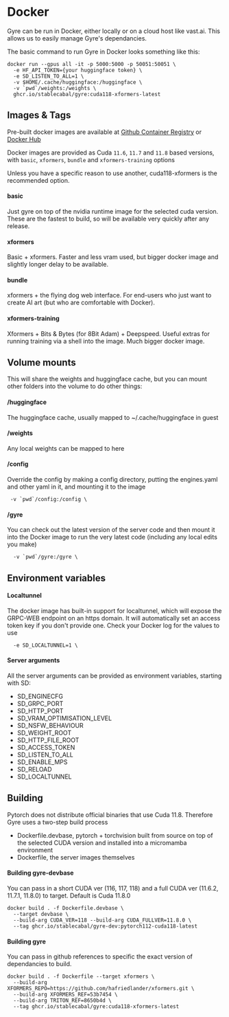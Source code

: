 # Docker

Gyre can be run in Docker, either locally or on a cloud host like vast.ai. This
allows us to easily manage Gyre's dependancies.

The basic command to run Gyre in Docker looks something like this:

```
docker run --gpus all -it -p 5000:5000 -p 50051:50051 \
  -e HF_API_TOKEN={your huggingface token} \
  -e SD_LISTEN_TO_ALL=1 \
  -v $HOME/.cache/huggingface:/huggingface \
  -v `pwd`/weights:/weights \
  ghcr.io/stablecabal/gyre:cuda118-xformers-latest
```

## Images & Tags

Pre-built docker images are available at [Github Container Registry](https://github.com/stablecabal/gyre/pkgs/container/gyre) or [Docker Hub](https://hub.docker.com/r/hafriedlander/gyre)

Docker images are provided as Cuda `11.6`, `11.7` and `11.8` based versions,
with `basic`, `xformers`, `bundle` and `xformers-training` options

Unless you have a specific reason to use another, cuda118-xformers is the recommended option.

#### basic

Just gyre on top of the nvidia runtime image for the selected cuda version. These are the fastest to build, so will be available very quickly after any release.

#### xformers

Basic + xformers. Faster and less vram used, but bigger docker image and slightly longer delay to be available.

#### bundle

xformers + the flying dog web interface. For end-users who just want to create AI art (but
who are comfortable with Docker).

#### xformers-training

Xformers + Bits & Bytes (for 8Bit Adam) + Deepspeed. Useful extras for running training via a shell into the image. Much bigger docker image.

## Volume mounts

This will share the weights and huggingface cache, but you can
mount other folders into the volume to do other things:

#### /huggingface

The huggingface cache, usually mapped to ~/.cache/huggingface in guest

#### /weights

Any local weights can be mapped to here

#### /config

Override the config by making a config directory,
putting the engines.yaml and other yaml in it, 
and mounting it to the image

  ```
   -v `pwd`/config:/config \
  ```

#### /gyre

You can check out the latest version of the server code and then
mount it into the Docker image to run the very latest code (including
any local edits you make)

  ```
    -v `pwd`/gyre:/gyre \
  ```

## Environment variables

#### Localtunnel

The docker image has built-in support for localtunnel, which
will expose the GRPC-WEB endpoint on an https domain. It will
automatically set an access token key if you don't provide one.
Check your Docker log for the values to use

```
  -e SD_LOCALTUNNEL=1 \
```

#### Server arguments

All the server arguments can be provided as environment variables, starting
with SD:

- SD_ENGINECFG
- SD_GRPC_PORT
- SD_HTTP_PORT
- SD_VRAM_OPTIMISATION_LEVEL
- SD_NSFW_BEHAVIOUR
- SD_WEIGHT_ROOT
- SD_HTTP_FILE_ROOT
- SD_ACCESS_TOKEN
- SD_LISTEN_TO_ALL
- SD_ENABLE_MPS
- SD_RELOAD
- SD_LOCALTUNNEL

## Building

Pytorch does not distribute official binaries that use Cuda 11.8. Therefore Gyre uses a two-step
build process

- Dockerfile.devbase, pytorch + torchvision built from source on top of the selected CUDA version and installed into a micromamba environment
- Dockerfile, the server images themselves

#### Building gyre-devbase

You can pass in a short CUDA ver (116, 117, 118) and a full CUDA ver (11.6.2, 11.7.1, 11.8.0) to target.
Default is Cuda 11.8.0

```
docker build . -f Dockerfile.devbase \
  --target devbase \
  --build-arg CUDA_VER=118 --build-arg CUDA_FULLVER=11.8.0 \
  --tag ghcr.io/stablecabal/gyre-dev:pytorch112-cuda118-latest
```

#### Building gyre

You can pass in github references to specific the exact version of dependancies to build.

```
docker build . -f Dockerfile --target xformers \
  --build-arg XFORMERS_REPO=https://github.com/hafriedlander/xformers.git \
  --build-arg XFORMERS_REF=53b7454 \
  --build-arg TRITON_REF=8650b4d \
  --tag ghcr.io/stablecabal/gyre:cuda118-xformers-latest
```
